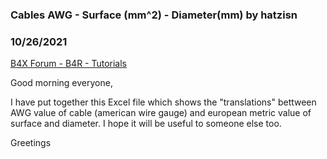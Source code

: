 ### Cables    AWG - Surface (mm^2) - Diameter(mm) by hatzisn
### 10/26/2021
[B4X Forum - B4R - Tutorials](https://www.b4x.com/android/forum/threads/135466/)

Good morning everyone,  
  
I have put together this Excel file which shows the "translations" bettween AWG value of cable (american wire gauge) and european metric value of surface and diameter. I hope it will be useful to someone else too.  
  
  
Greetings